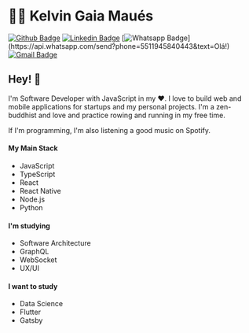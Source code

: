 # :man_technologist: Kelvin Gaia Maués

[![Github Badge](https://img.shields.io/badge/-Github-000?style=flat-square&logo=Github&logoColor=white&link=https://github.com/kelvinmaues)](https://github.com/kelvinmaues)
[![Linkedin Badge](https://img.shields.io/badge/-LinkedIn-blue?style=flat-square&logo=Linkedin&logoColor=white&link=https://www.linkedin.com/in/kelvin-maues/)](https://www.linkedin.com/in/kelvin-maues/)
[![Whatsapp Badge](https://img.shields.io/badge/-Whatsapp-4CA143?style=flat-square&labelColor=4CA143&logo=whatsapp&logoColor=white&link=https://api.whatsapp.com/send?phone=5511945840443&text=Olá!)](https://api.whatsapp.com/send?phone=5511945840443&text=Olá!)
[![Gmail Badge](https://img.shields.io/badge/-Gmail-c14438?style=flat-square&logo=Gmail&logoColor=white&link=mailto:kgmdeveloper@gmail.com)](mailto:kgmdeveloper@gmail.com)

## Hey! 👋

I'm Software Developer with JavaScript in my :heart:. I love to build web and mobile applications for startups and my personal projects. I'm a zen-buddhist and love and practice rowing and running in my free time.

If I'm programming, I'm also listening a good music on Spotify.

#### My Main Stack
- JavaScript
- TypeScript
- React
- React Native
- Node.js
- Python

#### I'm studying
- Software Architecture
- GraphQL 
- WebSocket
- UX/UI

#### I want to study
- Data Science
- Flutter
- Gatsby
